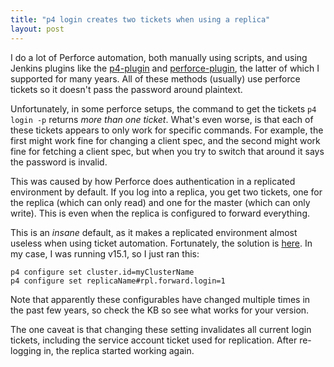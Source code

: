 ```yaml
---
title: "p4 login creates two tickets when using a replica"
layout: post
---
```


I do a lot of Perforce automation, both manually using scripts, and using Jenkins plugins like the [p4-plugin](https://wiki.jenkins-ci.org/display/JENKINS/P4+Plugin) and [perforce-plugin](https://wiki.jenkins-ci.org/display/JENKINS/Perforce+Plugin), the latter of which I supported for many years. All of these methods (usually) use perforce tickets so it doesn't pass the password around plaintext.

Unfortunately, in some perforce setups, the command to get the tickets ```p4 login -p``` returns _more than one ticket_. What's even worse, is that each of these tickets appears to only work for specific commands. For example, the first might work fine for changing a client spec, and the second might work fine for fetching a client spec, but when you try to switch that around it says the password is invalid.

This was caused by how Perforce does authentication in a replicated environment by default. If you log into a replica, you get two tickets, one for the replica (which can only read) and one for the master (which can only write). This is even when the replica is configured to forward everything.

This is an _insane_ default, as it makes a replicated environment almost useless when using ticket automation. Fortunately, the solution is [here](http://answers.perforce.com/articles/KB/11958). In my case, I was running v15.1, so I just ran this:

	p4 configure set cluster.id=myClusterName
	p4 configure set replicaName#rpl.forward.login=1

Note that apparently these configurables have changed multiple times in the past few years, so check the KB so see what works for your version.

The one caveat is that changing these setting invalidates all current login tickets, including the service account ticket used for replication. After re-logging in, the replica started working again.

